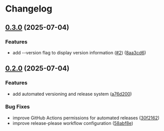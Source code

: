 # Changelog

## [0.3.0](https://github.com/nu0ma/spemu/compare/spemu-v0.2.0...spemu-v0.3.0) (2025-07-04)


### Features

* add --version flag to display version information ([#2](https://github.com/nu0ma/spemu/issues/2)) ([8aa3cd6](https://github.com/nu0ma/spemu/commit/8aa3cd66ba8a36e6a1bb3ad7930b491b54d3e1d8))

## [0.2.0](https://github.com/nu0ma/spemu/compare/spemu-v0.1.0...spemu-v0.2.0) (2025-07-04)


### Features

* add automated versioning and release system ([a76d200](https://github.com/nu0ma/spemu/commit/a76d200edef57b4735a1b546585c26eaead3c004))


### Bug Fixes

* improve GitHub Actions permissions for automated releases ([30f2162](https://github.com/nu0ma/spemu/commit/30f2162d4097006164216e867dd514e99618abfc))
* improve release-please workflow configuration ([58abf8e](https://github.com/nu0ma/spemu/commit/58abf8e63b6aa30cda99fd4e89c81979a7ea4fcf))
